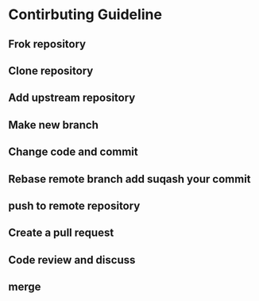 # Contirbuting Guideline

## Frok repository

## Clone repository

## Add upstream repository

## Make new branch

## Change code and commit

## Rebase remote branch add suqash your commit

## push to remote repository

## Create a pull request

## Code review and discuss

## merge
